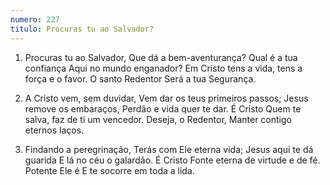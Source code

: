 ```yaml
---
numero: 227
titulo: Procuras tu ao Salvador?
---
```

1. Procuras tu ao Salvador,
Que dá a bem-aventurança?
Qual é a tua confiança
Aqui no mundo enganador?
Em Cristo tens a vida, tens a força e o favor.
O santo Redentor
Será a tua Segurança.

2. A Cristo vem, sem duvidar,
Vem dar os teus primeiros passos;
Jesus remove os embaraços,
Perdão e vida quer te dar.
É Cristo Quem te salva, faz de ti um vencedor.
Deseja, o Redentor,
Manter contigo eternos laços.

3. Findando a peregrinação,
Terás com Ele eterna vida;
Jesus aqui te dá guarida
E lá no céu o galardão.
É Cristo Fonte eterna de virtude e de fé.
Potente Ele é
E te socorre em toda a lida.
